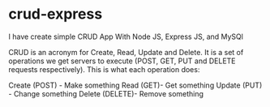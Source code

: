 # crud-express

I have create simple CRUD App With Node JS, Express JS, and MySQl

CRUD is an acronym for Create, Read, Update and Delete. It is a set of operations we get servers to execute (POST, GET, PUT and DELETE requests respectively). This is what each operation does:

Create (POST) - Make something
Read (GET)- Get something
Update (PUT) - Change something
Delete (DELETE)- Remove something
